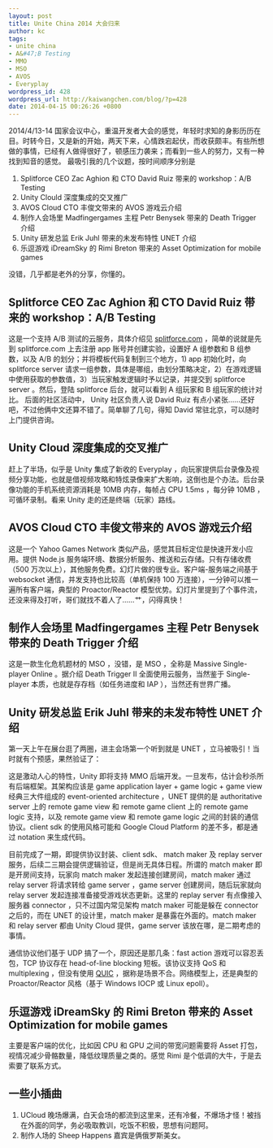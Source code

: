 ```yaml
---
layout: post
title: Unite China 2014 大会归来
author: kc
tags:
- unite china
- A&#47;B Testing
- MMO
- MSO
- AVOS
- Everyplay
wordpress_id: 428
wordpress_url: http://kaiwangchen.com/blog/?p=428
date: 2014-04-15 00:26:26 +0800
---
```


2014/4/13-14 国家会议中心，重温开发者大会的感觉，年轻时求知的身影历历在目。时转今日，又是新的开始，两天下来，心情跌宕起伏，而收获颇丰。有些所想做的事情，已经有人做得很好了，顿感压力袭来；而看到一些人的努力，又有一种找到知音的感觉。 最吸引我的几个议题，按时间顺序分别是

1.  Splitforce CEO Zac Aghion 和 CTO David Ruiz 带来的 workshop：A/B Testing
2.  Unity Clould 深度集成的交叉推广
3.  AVOS Cloud CTO 丰俊文带来的 AVOS 游戏云介绍
4.  制作人会场里 Madfingergames 主程 Petr Benysek 带来的 Death Trigger 介绍
5.  Unity 研发总监 Erik Juhl 带来的未发布特性 UNET 介绍
6.  乐逗游戏 iDreamSky 的 Rimi Breton 带来的 Asset Optimization for mobile games <!--more-->

没错，几乎都是老外的分享，你懂的。

## Splitforce CEO Zac Aghion 和 CTO David Ruiz 带来的 workshop：A/B Testing

这是一个支持 A/B 测试的云服务，具体介绍见 [splitforce.com][1] ，简单的说就是先到 splitforce.com 上去注册 app 账号并创建实验，设置好 A 组参数和 B 组参数，以及 A/B 的划分；并将模板代码复制到三个地方，1) app 初始化时，向 splitforce server 请求一组参数，具体是哪组，由划分策略决定，2）在游戏逻辑中使用获取的参数值，3）当玩家触发逻辑时予以记录，并提交到 splitforce server 。然后，登陆 splitforce 后台，就可以看到 A 组玩家和 B 组玩家的统计对比。 后面的社区活动中， Unity 社区负责人说 David Ruiz 有点小紧张……还好吧，不过他俩中文还算不错了。简单聊了几句，得知 David 常驻北京，可以随时上门提供咨询。

## Unity Cloud 深度集成的交叉推广

赶上了半场，似乎是 Unity 集成了新收的 Everyplay ，向玩家提供后台录像及视频分享功能，也就是借视频攻略和特炫录像来扩大影响，这倒也是个办法。后台录像功能的手机系统资源消耗是 10MB 内存，每帧占 CPU 1.5ms ，每分钟 10MB ，可循环录制。看来 Unity 走的还是终端（玩家）路线。

## AVOS Cloud CTO 丰俊文带来的 AVOS 游戏云介绍

这是一个 Yahoo Games Network 类似产品，感觉其目标定位是快速开发小应用。提供 Node.js 服务端环境、数据分析服务、推送和云存储。只有存储收费 （500 万次以上），其他服务免费。幻灯片做的很专业。客户端-服务端之间基于 websocket 通信，并发支持也比较高（单机保持 100 万连接），一分钟可以推一遍所有客户端，典型的 Proactor/Reactor 模型优势。幻灯片里提到了个事件流，还没来得及打听，哥们就找不着人了……艹，闪得真快！

## 制作人会场里 Madfingergames 主程 Petr Benysek 带来的 Death Trigger 介绍

这是一款生化危机题材的 MSO ，没错，是 MSO ，全称是 Massive Single-player Online 。据介绍 Death Trigger II 全面使用云服务，当然鉴于 Single-player 本质，也就是存存档（如任务进度和 IAP ），当然还有世界广播。

## Unity 研发总监 Erik Juhl 带来的未发布特性 UNET 介绍

第一天上午在展台逛了两圈，进主会场第一个听到就是 UNET ，立马被吸引！当时就有个预感，果然验证了：

这是激动人心的特性，Unity 即将支持 MMO 后端开发。一旦发布，估计会秒杀所有后端框架。其架构应该是 game application layer + game logic + game view 经典三大件组成的 event-oriented architecture ，UNET 提供的是 authoritative server 上的 remote game view 和 remote game client 上的 remote game logic 支持，以及 remote game view 和 remote game logic 之间的封装的通信协议。client sdk 的使用风格可能和 Google Cloud Platform 的差不多，都是通过 notation 来生成代码。

目前完成了一期，即提供协议封装、client sdk、 match maker 及 replay server 服务，后续二三期会提供逻辑验证，但是尚无具体日程。所谓的 match maker 即是开房间支持，玩家向 match maker 发起连接创建房间，match maker 通过 relay server 将请求转给 game server ，game server 创建房间，随后玩家就向 relay server 发起连接准备接受游戏状态更新。这里的 replay server 有点像接入服务器 connector ，只不过国内常见架构 match maker 可能是躲在 connector 之后的，而在 UNET 的设计里，match maker 是暴露在外面的。match maker 和 relay server 都由 Unity Cloud 提供，game server 该放在哪，是二期考虑的事情。

通信协议他们基于 UDP 搞了一个，原因还是那几条：fast action 游戏可以容忍丢包，TCP 协议存在 head-of-line blocking 短板。该协议支持 QoS 和 multiplexing ，但没有使用 [QUIC][2] ，据称是场景不合。网络模型上，还是典型的 Proactor/Reactor 风格（基于 Windows IOCP 或 Linux epoll）。

## 乐逗游戏 iDreamSky 的 Rimi Breton 带来的 Asset Optimization for mobile games

主要是客户端的优化，比如因 CPU 和 GPU 之间的带宽问题需要将 Asset 打包，视情况减少骨骼数量，降低纹理质量之类的。感觉 Rimi 是个低调的大牛，于是去索要了联系方式。

## 一些小插曲

1.  UCloud 晚场爆满，白天会场的都流到这里来，还有冷餐，不爆场才怪！被挡在外面的同学，务必吸取教训，吃饭不积极，思想有问题阿。
2.  制作人场的 Sheep Happens 嘉宾是俩俄罗斯美女。

 [1]: https://splitforce.com/
 [2]: http://en.wikipedia.org/wiki/QUIC
